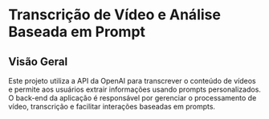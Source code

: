 # Transcrição de Vídeo e Análise Baseada em Prompt
## Visão Geral
Este projeto utiliza a API da OpenAI para transcrever o conteúdo de vídeos e permite aos usuários extrair informações usando prompts personalizados. O back-end da aplicação é responsável por gerenciar o processamento de vídeo, transcrição e facilitar interações baseadas em prompts.
